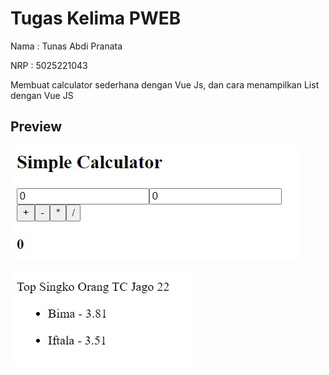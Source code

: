 # Tugas Kelima PWEB

Nama : Tunas Abdi Pranata

NRP : 5025221043

Membuat calculator sederhana dengan Vue Js, dan cara menampilkan List dengan Vue JS

## Preview

![calc](calc.jpg)

![list](list.jpg)